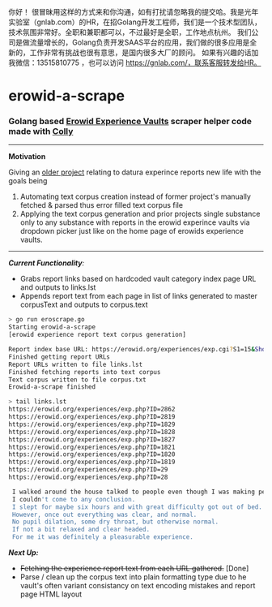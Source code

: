 你好！
很冒昧用这样的方式来和你沟通，如有打扰请忽略我的提交哈。我是光年实验室（gnlab.com）的HR，在招Golang开发工程师，我们是一个技术型团队，技术氛围非常好。全职和兼职都可以，不过最好是全职，工作地点杭州。
我们公司是做流量增长的，Golang负责开发SAAS平台的应用，我们做的很多应用是全新的，工作非常有挑战也很有意思，是国内很多大厂的顾问。
如果有兴趣的话加我微信：13515810775  ，也可以访问 https://gnlab.com/，联系客服转发给HR。
# erowid-a-scrape
### Golang based [Erowid Experience Vaults](https://erowid.org/experiences/exp_front.shtml) scraper helper code made with [Colly](https://github.com/gocolly/colly)

---
**Motivation**

Giving an [older project](https://github.com/Bedrovelsen/erowid-a-scrape/raw/master/daturagen3.png) relating to datura experince reports new life with the goals being

>>>
1) Automating text corpus creation instead of former project's manually fetched & parsed thus error filled text corpus file
2) Applying the text corpus generation and prior projects single substance only to any substance with reports in the erowid experince vaults via dropdown picker just like on the home page of erowids experience vaults.

---

_**Current Functionality**:_
- Grabs report links based on hardcoded vault category index page URL and outputs to links.lst
- Appends report text from each page in list of links generated to master corpusText and outputs to corpus.text

``` bash
> go run eroscrape.go
Starting erowid-a-scrape
[erowid experience report text corpus generation]

Report index base URL: https://erowid.org/experiences/exp.cgi?S1=15&ShowViews=0&Cellar=0&Start=0&Max=500
Finished getting report URLs
Report URLs written to file links.lst
Finished fetching reports into text corpus
Text corpus written to file corpus.txt
Erowid-a-scrape finished

> tail links.lst 
https://erowid.org/experiences/exp.php?ID=2862
https://erowid.org/experiences/exp.php?ID=2819
https://erowid.org/experiences/exp.php?ID=1829
https://erowid.org/experiences/exp.php?ID=1828
https://erowid.org/experiences/exp.php?ID=1827
https://erowid.org/experiences/exp.php?ID=1821
https://erowid.org/experiences/exp.php?ID=1820
https://erowid.org/experiences/exp.php?ID=1819
https://erowid.org/experiences/exp.php?ID=29
https://erowid.org/experiences/exp.php?ID=28

 I walked around the house talked to people even though I was making people do things by thought, until I realized I was still in bed.
 I couldn't come to any conclusion.
 I slept for maybe six hours and with great difficulty got out of bed.
 However, once out everything was clear, and normal.
 No pupil dilation, some dry throat, but otherwise normal.
 If not a bit relaxed and clear headed.
 For me it was definitely a pleasurable experience.
```

_**Next Up:**_
- ~~Fetching the experience report text from each URL gathered.~~ [Done]
- Parse / clean up the corpus text into plain formatting type due to he vault's often variant consistancy on text encoding mistakes and report page HTML layout
